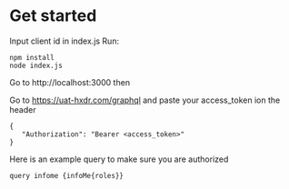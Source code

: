 # Get started

Input client id in index.js
Run:

``` 
npm install
node index.js
```
Go to http://localhost:3000 then

Go to https://uat-hxdr.com/graphql and paste your access_token ion the header
```
{
   "Authorization": "Bearer <access_token>"
}
```

Here is an example query to make sure you are authorized
```
query infome {infoMe{roles}}
```